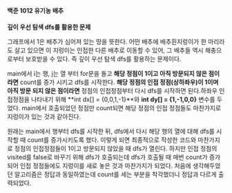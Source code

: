 #### 백준 1012 유기농 배추

**깊이 우선 탐색 dfs를 활용한 문제**

 그래프에서 1은 배추가 심어져 있는 땅을 뜻한다. 어떤 배추에 배추흰지렁이가 한 마리라도 살고 있으면 이 지렁이는 인접한 다른 배추로 이동할 수 있어, 그 배추들 역시 해충으로부터 보호받을 수 있다. 즉 깊이 우선 탐색 dfs를 활용하는 문제이다.

 main에서 i는 행, j는 열 부터 for문을 돌고 **해당 정점이 1이고 아직 방문되지 않은 점이라면** count를 증가 시키고 dfs를 시작한다. **해당 정점의 인접 정점(상하좌우)이 1이며**  **아직 방문 되지 않은 점이라면** 정점의 인접정점부터 다시 dfs를 시작하면 된다.하좌우 인접정점을 나타내기 위해 **int  dx[] = {0,0,1,-1}**와 **int dy[] = {1,-1,0,0}** 변수를 두었다. main에서 호출되었던 정점만 count되면 해당 정점의 인접 정점들도 마찬가지로 지렁이가 있는 것과 같아진다.

 원래는  main에서 행부터 dfs를 시작한 뒤, dfs에서 다시 해당 행의 열에 대해 dfs를 시작할 때 count를 증가시키도록 했다. 이렇게 되면 최종적으로 작성한 코드와 마찬가지로 정점의 인접정점들이 1이고 방문되지 않았을 때 dfs가 열린다. 하지만 인접 정점의 visited를 false로 바꾸기 위해  dfs가 호출되는데 dfs가 호출될 때 매번 count가 증가되어 인접 정점들에도 지렁이를 새로 놓은 것과 마찬가지가 되었다. 처음에 생각해두었던 알고리즘은 정답과 동일하였는데 count를 세는 부분을 착각했더니 정답과 다르게 출력되었다. 
